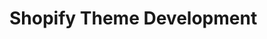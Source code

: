 # Shopify Theme Development

<!-- ## Set up Shopify
- Create Shopify Account ([Free Trial](https://www.shopify.com/) or [Partner Account](https://www.shopify.com/partners))
- Create A Store
- Customize Theme
- Set up Private App
- Enable Theme Read/Write Access

## Set up Git
- Install [Git](https://git-scm.com/)
- Create Folder for Shopify Theme (Terminal)
```curl
mkdir shopify-project
cd shopify-project
```
- Create Git Repository with [Github](https://github.com)
```curl
git init
```
- [Sync Folder to Git Repository](https://docs.github.com/en/github/getting-started-with-github/managing-remote-repositories)
```curl
git remote add origin [repository url]
```
- Commit Progress
```curl
git add -A
git commit -m "initial commit"
git push origin master
```

## Set up Themekit
- Install [Themekit](http://shopify.github.io/themekit)
- Download Theme with Theme Kit (Terminal)
```terminal
theme get -p=[your-password] -s=[your-store.myshopify.com] -t=[your-theme-id]
```
- Install [Node Wrapper for Theme Kit](https://www.npmjs.com/package/@shopify/themekit)
```curl
npm install @shopify/themekit
```

## Set up Sass
- Install [Sass](https://sass-lang.com/install)
- Set up SASS Folder/File Structure

## Set up Gulp
- Install [Gulp](https://gulpjs.com/docs/en/getting-started/quick-start)
- Create [Gulpfile.js](https://github.com/uxhacks/shopify-tutorial/blob/master/gulpfile.js) File
- Write Tasks (sass, watch, clean)

```js
const gulp = require('gulp');
const themeKit = require('@shopify/themekit');
const sass = require('gulp-sass');
const clean = require('gulp-clean-css');

gulp.task('sass', function() {
    return gulp.src('scss/global.scss')
    .pipe(sass())
    .pipe(clean( { compatibility: 'ie11' }))
    .pipe(gulp.dest('assets'))
});

gulp.task('watch', function() {
    gulp.watch('scss/*.scss', gulp.series('sass'))
    themeKit.command('watch', {
        allowLive: true,
        env: 'development'
    })
});
```
- Minify CSS with [Gulp Clean](https://github.com/peter-vilja/gulp-clean)
- Add CSS file to theme.liquid inside of the head

![Liquid Stylesheet](https://github.com/uxhacks/shopify-tutorial/blob/master/tutorial/images/theme-liquid-gulpfile-js.png?raw=true "Adding Styles in Shopify Liquid")

## Customizing Your Theme
- Edit Shopify Theme Code
- [Shopify Liquid](https://shopify.dev/docs/themes/liquid/reference)
- Modifying a Section
- Creating a new Section

## VS Code Extensions
- VS Code Extensions for Shopify Development -->